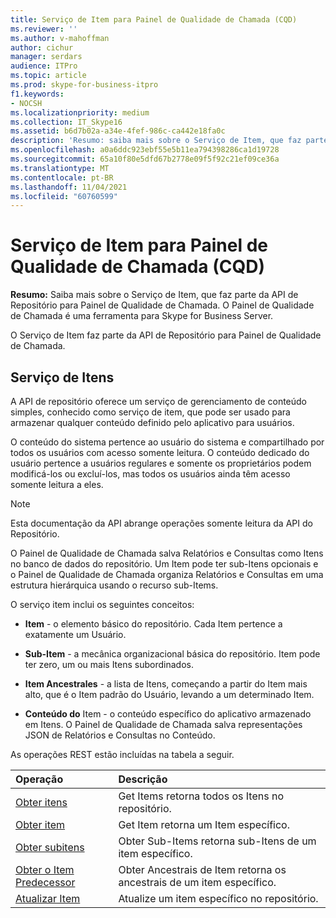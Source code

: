 ```yaml
---
title: Serviço de Item para Painel de Qualidade de Chamada (CQD)
ms.reviewer: ''
ms.author: v-mahoffman
author: cichur
manager: serdars
audience: ITPro
ms.topic: article
ms.prod: skype-for-business-itpro
f1.keywords:
- NOCSH
ms.localizationpriority: medium
ms.collection: IT_Skype16
ms.assetid: b6d7b02a-a34e-4fef-986c-ca442e18fa0c
description: 'Resumo: saiba mais sobre o Serviço de Item, que faz parte da API de Repositório para Painel de Qualidade de Chamada. O Painel de Qualidade de Chamada é uma ferramenta para Skype for Business Server.'
ms.openlocfilehash: a0a6ddc923ebf55e5b11ea794398286ca1d19728
ms.sourcegitcommit: 65a10f80e5dfd67b2778e09f5f92c21ef09ce36a
ms.translationtype: MT
ms.contentlocale: pt-BR
ms.lasthandoff: 11/04/2021
ms.locfileid: "60760599"
---
```

# <a name="item-service-for-call-quality-dashboard-cqd"></a>Serviço de Item para Painel de Qualidade de Chamada (CQD)
 
**Resumo:** Saiba mais sobre o Serviço de Item, que faz parte da API de Repositório para Painel de Qualidade de Chamada. O Painel de Qualidade de Chamada é uma ferramenta para Skype for Business Server.
  
O Serviço de Item faz parte da API de Repositório para Painel de Qualidade de Chamada.
  
## <a name="item-service"></a>Serviço de Itens

A API de repositório oferece um serviço de gerenciamento de conteúdo simples, conhecido como serviço de item, que pode ser usado para armazenar qualquer conteúdo definido pelo aplicativo para usuários. 
  
O conteúdo do sistema pertence ao usuário do sistema e compartilhado por todos os usuários com acesso somente leitura. O conteúdo dedicado do usuário pertence a usuários regulares e somente os proprietários podem modificá-los ou excluí-los, mas todos os usuários ainda têm acesso somente leitura a eles.
  
> [!NOTE]
> Esta documentação da API abrange operações somente leitura da API do Repositório. 
  
O Painel de Qualidade de Chamada salva Relatórios e Consultas como Itens no banco de dados do repositório. Um Item pode ter sub-Itens opcionais e o Painel de Qualidade de Chamada organiza Relatórios e Consultas em uma estrutura hierárquica usando o recurso sub-Items.
  
O serviço item inclui os seguintes conceitos:
  
- **Item** - o elemento básico do repositório. Cada Item pertence a exatamente um Usuário.
    
- **Sub-Item** - a mecânica organizacional básica do repositório. Item pode ter zero, um ou mais Itens subordinados.
    
- **Item Ancestrales** - a lista de Itens, começando a partir do Item mais alto, que é o Item padrão do Usuário, levando a um determinado Item.
    
- **Conteúdo do** Item - o conteúdo específico do aplicativo armazenado em Itens. O Painel de Qualidade de Chamada salva representações JSON de Relatórios e Consultas no Conteúdo.
    
As operações REST estão incluídas na tabela a seguir.
  

|**Operação**|**Descrição**|
|:-----|:-----|
|[Obter itens](get-items.md) <br/> |Get Items retorna todos os Itens no repositório.  <br/> |
|[Obter item](get-item.md) <br/> |Get Item retorna um Item específico.  <br/> |
|[Obter subitens](get-sub-items.md) <br/> |Obter Sub-Items retorna sub-Itens de um item específico.  <br/> |
|[Obter o Item Predecessor](get-item-ancestors.md) <br/> |Obter Ancestrais de Item retorna os ancestrais de um item específico.  <br/> |
|[Atualizar Item](update-item.md) <br/> |Atualize um item específico no repositório.  <br/> |
   

